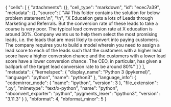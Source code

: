 {
 "cells": [
  {
   "attachments": {},
   "cell_type": "markdown",
   "id": "ecec7a39",
   "metadata": {},
   "source": [
    "## This folder contains the solution for below problem statement.\n",
    "\n",
    "X Education gets a lots of Leads through Marketing and Referrals. But the conversion rate of these leads to take a course is very poor. The typical lead conversion rate at X education is around 30%. Company wants us to help them select the most promising leads, i.e. the leads that are most likely to convert into paying customers. The company requires you to build a model wherein you need to assign a lead score to each of the leads such that the customers with a higher lead score have a higher conversion chance and the customers with a lower lead score have a lower conversion chance. The CEO, in particular, has given a ballpark of the target lead conversion rate to be around 80%"
   ]
  }
 ],
 "metadata": {
  "kernelspec": {
   "display_name": "Python 3 (ipykernel)",
   "language": "python",
   "name": "python3"
  },
  "language_info": {
   "codemirror_mode": {
    "name": "ipython",
    "version": 3
   },
   "file_extension": ".py",
   "mimetype": "text/x-python",
   "name": "python",
   "nbconvert_exporter": "python",
   "pygments_lexer": "ipython3",
   "version": "3.11.3"
  }
 },
 "nbformat": 4,
 "nbformat_minor": 5
}
